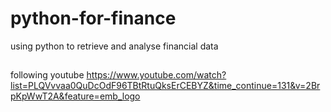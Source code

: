 # python-for-finance
using python to retrieve and analyse financial data

## 
following youtube https://www.youtube.com/watch?list=PLQVvvaa0QuDcOdF96TBtRtuQksErCEBYZ&time_continue=131&v=2BrpKpWwT2A&feature=emb_logo

